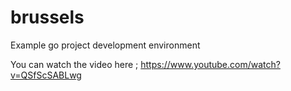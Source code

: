 # brussels
Example go project development environment

You can watch the video here ; https://www.youtube.com/watch?v=QSfScSABLwg

